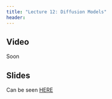 ```yaml
---
title: "Lecture 12: Diffusion Models"
header:
---
```



## Video

Soon

## Slides

Can be seen [HERE](https://www.dropbox.com/scl/fi/i5iwibspsqoxiss1l2qzj/236781_lec12_diffusion.pptx?rlkey=0pcz29ffuk8wu32gippoono5w&dl=0)

